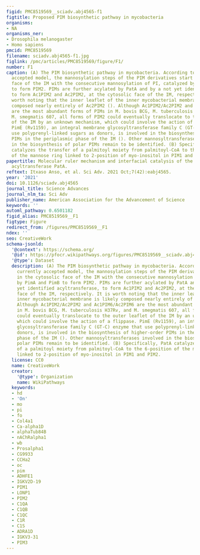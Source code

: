```yaml
---
figid: PMC8519569__sciadv.abj4565-f1
figtitle: Proposed PIM biosynthetic pathway in mycobacteria
organisms:
- NA
organisms_ner:
- Drosophila melanogaster
- Homo sapiens
pmcid: PMC8519569
filename: sciadv.abj4565-f1.jpg
figlink: /pmc/articles/PMC8519569/figure/F1/
number: F1
caption: (A) The PIM biosynthetic pathway in mycobacteria. According to the currently
  accepted model, the mannosylation steps of the PIM derivatives start in the cytosolic
  face of the IM with the consecutive mannosylation of PI, catalyzed by PimA and PimB
  to form PIM2. PIMs are further acylated by PatA and by a not yet identified acyltransferase,
  to form Ac1PIM2 and Ac2PIM2, at the cytosolic face of the IM, respectively. It is
  worth noting that the inner leaflet of the inner mycobacterial membrane is likely
  composed nearly entirely of Ac2PIM2 (). Although Ac1PIM2/Ac2PIM2 and Ac1PIM6/Ac2PIM6
  are the most abundant forms of PIMs in M. bovis BCG, M. tuberculosis H37Rv, and
  M. smegmatis 607, all forms of PIM2 could eventually translocate to the outer leaflet
  of the IM by an unknown mechanism, which could involve the action of a flippase.
  PimE (Rv1159), an integral membrane glycosyltransferase family C (GT-C) enzyme that
  use polyprenyl-linked sugars as donors, is involved in the biosynthesis of higher-order
  PIMs in the periplasmic phase of the IM (). Other mannosyltransferases involved
  in the biosynthesis of polar PIMs remain to be identified. (B) Specifically, PatA
  catalyzes the transfer of a palmitoyl moiety from palmitoyl-CoA to the 6-position
  of the mannose ring linked to 2-position of myo-inositol in PIM1 and PIM2.
papertitle: Molecular ruler mechanism and interfacial catalysis of the integral membrane
  acyltransferase PatA.
reftext: Itxaso Anso, et al. Sci Adv. 2021 Oct;7(42):eabj4565.
year: '2021'
doi: 10.1126/sciadv.abj4565
journal_title: Science Advances
journal_nlm_ta: Sci Adv
publisher_name: American Association for the Advancement of Science
keywords: ''
automl_pathway: 0.6501182
figid_alias: PMC8519569__F1
figtype: Figure
redirect_from: /figures/PMC8519569__F1
ndex: ''
seo: CreativeWork
schema-jsonld:
  '@context': https://schema.org/
  '@id': https://pfocr.wikipathways.org/figures/PMC8519569__sciadv.abj4565-f1.html
  '@type': Dataset
  description: (A) The PIM biosynthetic pathway in mycobacteria. According to the
    currently accepted model, the mannosylation steps of the PIM derivatives start
    in the cytosolic face of the IM with the consecutive mannosylation of PI, catalyzed
    by PimA and PimB to form PIM2. PIMs are further acylated by PatA and by a not
    yet identified acyltransferase, to form Ac1PIM2 and Ac2PIM2, at the cytosolic
    face of the IM, respectively. It is worth noting that the inner leaflet of the
    inner mycobacterial membrane is likely composed nearly entirely of Ac2PIM2 ().
    Although Ac1PIM2/Ac2PIM2 and Ac1PIM6/Ac2PIM6 are the most abundant forms of PIMs
    in M. bovis BCG, M. tuberculosis H37Rv, and M. smegmatis 607, all forms of PIM2
    could eventually translocate to the outer leaflet of the IM by an unknown mechanism,
    which could involve the action of a flippase. PimE (Rv1159), an integral membrane
    glycosyltransferase family C (GT-C) enzyme that use polyprenyl-linked sugars as
    donors, is involved in the biosynthesis of higher-order PIMs in the periplasmic
    phase of the IM (). Other mannosyltransferases involved in the biosynthesis of
    polar PIMs remain to be identified. (B) Specifically, PatA catalyzes the transfer
    of a palmitoyl moiety from palmitoyl-CoA to the 6-position of the mannose ring
    linked to 2-position of myo-inositol in PIM1 and PIM2.
  license: CC0
  name: CreativeWork
  creator:
    '@type': Organization
    name: WikiPathways
  keywords:
  - hd
  - 'On'
  - mo
  - pi
  - fo
  - Col4a1
  - Ca-alpha1D
  - alphaTub84B
  - nAChRalpha1
  - wb
  - Prosalpha1
  - CG9933
  - CCHa2
  - oc
  - pim
  - ADHFE1
  - IGKV2D-19
  - PIM1
  - LONP1
  - PIM2
  - C1QA
  - C1QB
  - C1QC
  - C1R
  - C1S
  - ADRA1D
  - IGKV3-31
  - PIM3
---
```

